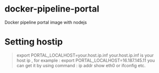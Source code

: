 # docker-pipeline-portal
Docker pipeline portal image with nodejs

# Setting hostip
>export PORTAL_LOCALHOST=your.host.ip.inf
your.host.ip.inf is your host ip , for example : export PORTAL_LOCALHOST=16.187.145.11
you can get it by using command : ip addr show eth0 or ifconfig etc.
